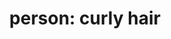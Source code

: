 ---
layout: people&body
title: "person: curly hair"
emoji: person__curly_hair
permalink: 🧑‍🦱.html
---